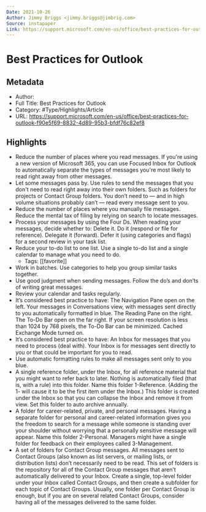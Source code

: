 ```yaml
---
Date: 2021-10-26
Author: Jimmy Briggs <jimmy.briggs@jimbrig.com>
Source: instapaper
Link: https://support.microsoft.com/en-us/office/best-practices-for-outlook-f90e5f69-8832-4d89-95b3-bfdf76c82ef8
---
```

# Best Practices for Outlook

## Metadata
- Author: 
- Full Title: Best Practices for Outlook
- Category: #Type/Highlights/Article
- URL: https://support.microsoft.com/en-us/office/best-practices-for-outlook-f90e5f69-8832-4d89-95b3-bfdf76c82ef8

## Highlights
- Reduce the number of places where you read messages. If you're using a new version of Microsoft 365, you can use Focused Inbox for Outlook to automatically separate the types of messages you're most likely to read right away from other messages.
- Let some messages pass by. Use rules to send the messages that you don't need to read right away into their own folders. Such as folders for projects or Contact Group folders. You don’t need to — and in high volume situations probably can’t — read every message sent to you.
- Reduce the number of places where you manually file messages. Reduce the mental tax of filing by relying on search to locate messages.
- Process your messages by using the Four Ds. When reading your messages, decide whether to:
  Delete it.
  Do it (respond or file for reference).
  Delegate it (forward).
  Defer it (using categories and flags) for a second review in your task list.
- Reduce your to-do list to one list. Use a single to-do list and a single calendar to manage what you need to do.
    - Tags: [[favorite]] 
- Work in batches. Use categories to help you group similar tasks together.
- Use good judgment when sending messages. Follow the do’s and don’ts of writing great messages.
- Review your calendar and tasks regularly.
- It’s considered best practice to have:
  The Navigation Pane open on the left.
  Your messages in Conversations view, with messages sent directly to you automatically formatted in blue.
  The Reading Pane on the right.
  The To-Do Bar open on the far right. If your screen resolution is less than 1024 by 768 pixels, the To-Do Bar can be minimized.
  Cached Exchange Mode turned on.
- It’s considered best practice to have:
  An Inbox for messages that you need to process (deal with). Your Inbox is for messages sent directly to you or that could be important for you to read.
- Use automatic formatting rules to make all messages sent only to you blue.
- A single reference folder, under the Inbox, for all reference material that you might want to refer back to later. Nothing is automatically filed (that is, with a rule) into this folder. Name this folder 1-Reference. (Adding the 1- will cause it to be the first item under the Inbox.) This folder is created under the Inbox so that you can collapse the Inbox and remove it from view.
  Set this folder to auto archive annually.
- A folder for career-related, private, and personal messages. Having a separate folder for personal and career-related information gives you the freedom to search for a message while someone is standing over your shoulder without worrying that a personally sensitive message will appear. Name this folder 2-Personal. Managers might have a single folder for feedback on their employees called 3-Management.
- A set of folders for Contact Group messages. All messages sent to Contact Groups (also known as list servers, or mailing lists, or distribution lists) don’t necessarily need to be read. This set of folders is the repository for all of the Contact Group messages that aren’t automatically delivered to your Inbox. Create a single, top-level folder under your Inbox called Contact Groups, and then create a subfolder for each topic of Contact Groups. Usually, one folder per Contact Group is enough, but if you are on several related Contact Groups, consider having all of the messages delivered to the same folder.
